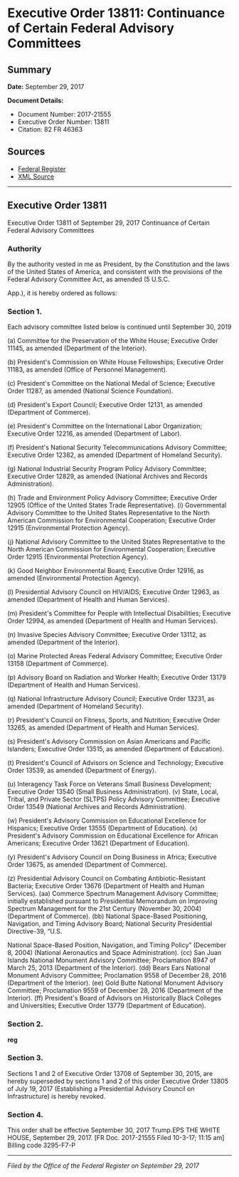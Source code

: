 # Executive Order 13811: Continuance of Certain Federal Advisory Committees

## Summary

**Date:** September 29, 2017

**Document Details:**
- Document Number: 2017-21555
- Executive Order Number: 13811
- Citation: 82 FR 46363

## Sources
- [Federal Register](https://www.federalregister.gov/documents/2017/10/04/2017-21555/continuance-of-certain-federal-advisory-committees)
- [XML Source](https://www.federalregister.gov/documents/full_text/xml/2017/10/04/2017-21555.xml)

---

## Executive Order 13811

Executive Order 13811 of September 29, 2017
Continuance of Certain Federal Advisory Committees
### Authority

By the authority vested in me as President, by the Constitution and the laws of the United States of America, and consistent with the provisions of the Federal Advisory Committee Act, as amended (5 U.S.C.

App.), it is hereby ordered as follows:
### Section 1.

Each advisory committee listed below is continued until September 30, 2019

(a) Committee for the Preservation of the White House; Executive Order 11145, as amended (Department of the Interior).

(b) President's Commission on White House Fellowships; Executive Order 11183, as amended (Office of Personnel Management).

(c) President's Committee on the National Medal of Science; Executive Order 11287, as amended (National Science Foundation).

(d) President's Export Council; Executive Order 12131, as amended (Department of Commerce).

(e) President's Committee on the International Labor Organization; Executive Order 12216, as amended (Department of Labor).

(f) President's National Security Telecommunications Advisory Committee; Executive Order 12382, as amended (Department of Homeland Security).

(g) National Industrial Security Program Policy Advisory Committee; Executive Order 12829, as amended (National Archives and Records Administration).

(h) Trade and Environment Policy Advisory Committee; Executive Order 12905 (Office of the United States Trade Representative).
    (i) Governmental Advisory Committee to the United States Representative to the North American Commission for Environmental Cooperation; Executive Order 12915 (Environmental Protection Agency).

(j) National Advisory Committee to the United States Representative to the North American Commission for Environmental Cooperation; Executive Order 12915 (Environmental Protection Agency).

(k) Good Neighbor Environmental Board; Executive Order 12916, as amended (Environmental Protection Agency).

(l) Presidential Advisory Council on HIV/AIDS; Executive Order 12963, as amended (Department of Health and Human Services).

(m) President's Committee for People with Intellectual Disabilities; Executive Order 12994, as amended (Department of Health and Human Services).

(n) Invasive Species Advisory Committee; Executive Order 13112, as amended (Department of the Interior).

(o) Marine Protected Areas Federal Advisory Committee; Executive Order 13158 (Department of Commerce).

(p) Advisory Board on Radiation and Worker Health; Executive Order 13179 (Department of Health and Human Services).

(q) National Infrastructure Advisory Council; Executive Order 13231, as amended (Department of Homeland Security).

(r) President's Council on Fitness, Sports, and Nutrition; Executive Order 13265, as amended (Department of Health and Human Services).

(s) President's Advisory Commission on Asian Americans and Pacific Islanders; Executive Order 13515, as amended (Department of Education).

(t) President's Council of Advisors on Science and Technology; Executive Order 13539, as amended (Department of Energy).

(u) Interagency Task Force on Veterans Small Business Development; Executive Order 13540 (Small Business Administration).
    (v) State, Local, Tribal, and Private Sector (SLTPS) Policy Advisory Committee; Executive Order 13549 (National Archives and Records Administration).

(w) President's Advisory Commission on Educational Excellence for Hispanics; Executive Order 13555 (Department of Education).
    (x) President's Advisory Commission on Educational Excellence for African Americans; Executive Order 13621 (Department of Education).

(y) President's Advisory Council on Doing Business in Africa; Executive Order 13675, as amended (Department of Commerce).

(z) Presidential Advisory Council on Combating Antibiotic-Resistant Bacteria; Executive Order 13676 (Department of Health and Human Services).
(aa) Commerce Spectrum Management Advisory Committee; initially established pursuant to Presidential Memorandum on Improving Spectrum Management for the 21st Century (November 30, 2004) (Department of Commerce).
(bb) National Space-Based Positioning, Navigation, and Timing Advisory Board; National Security Presidential Directive-39, “U.S.

National Space-Based Position, Navigation, and Timing Policy” (December 8, 2004) (National Aeronautics and Space Administration).
(cc) San Juan Islands National Monument Advisory Committee; Proclamation 8947 of March 25, 2013 (Department of the Interior).
(dd) Bears Ears National Monument Advisory Committee; Proclamation 9558 of December 28, 2016 (Department of the Interior).
(ee) Gold Butte National Monument Advisory Committee; Proclamation 9559 of December 28, 2016 (Department of the Interior).
(ff) President's Board of Advisors on Historically Black Colleges and Universities; Executive Order 13779 (Department of Education).
### Section 2.

**reg**

### Section 3.

Sections 1 and 2 of Executive Order 13708 of September 30, 2015, are hereby superseded by sections 1 and 2 of this order Executive Order 13805 of July 19, 2017 (Establishing a Presidential Advisory Council on Infrastructure) is hereby revoked.
### Section 4.

This order shall be effective September 30, 2017
Trump.EPS
THE WHITE HOUSE,
September 29, 2017.
[FR Doc. 2017-21555 
Filed 10-3-17; 11:15 am]
Billing code 3295-F7-P

---

*Filed by the Office of the Federal Register on September 29, 2017*
